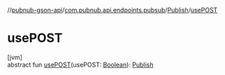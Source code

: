 //[pubnub-gson-api](../../../index.md)/[com.pubnub.api.endpoints.pubsub](../index.md)/[Publish](index.md)/[usePOST](use-p-o-s-t.md)

# usePOST

[jvm]\
abstract fun [usePOST](use-p-o-s-t.md)(usePOST: [Boolean](https://kotlinlang.org/api/latest/jvm/stdlib/kotlin/-boolean/index.html)): [Publish](index.md)
